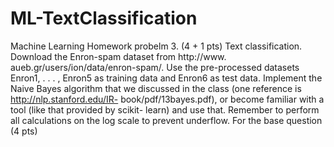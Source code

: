 # ML-TextClassification
Machine Learning Homework probelm 
3. (4 + 1 pts) Text classification. Download the Enron-spam dataset from http://www. aueb.gr/users/ion/data/enron-spam/. Use the pre-processed datasets Enron1, . . . , Enron5 as training data and Enron6 as test data. Implement the Naive Bayes algorithm that we discussed in the class (one reference is http://nlp.stanford.edu/IR- book/pdf/13bayes.pdf), or become familiar with a tool (like that provided by scikit- learn) and use that. Remember to perform all calculations on the log scale to prevent underflow. For the base question (4 pts)
